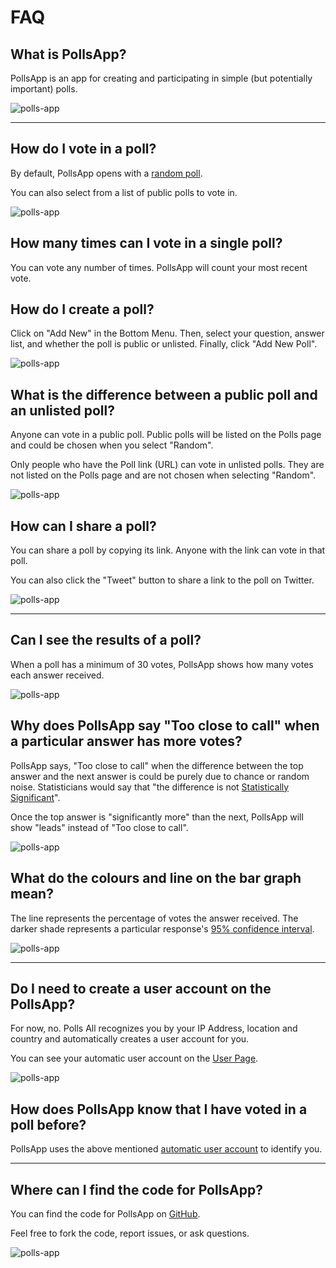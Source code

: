 # FAQ

## What is PollsApp?

PollsApp is an app for creating and participating in simple (but potentially important) polls.

![polls-app](image-polls-app.png)

---

## How do I vote in a poll?

By default, PollsApp opens with a [random poll](https://nuuuwan.github.io/polls_app/).

You can also select from a list of public polls to vote in.

![polls-app](image-poll.png)

## How many times can I vote in a single poll?

You can vote any number of times. PollsApp will count your most recent vote.

## How do I create a poll?

Click on "Add New" in the Bottom Menu. Then, select your question, answer list, and whether the poll is public or unlisted. Finally, click "Add New Poll".

![polls-app](image-add-new.png)

## What is the difference between a public poll and an unlisted poll?

Anyone can vote in a public poll. Public polls will be listed on the Polls page and could be chosen when you select "Random".

Only people who have the Poll link (URL) can vote in unlisted polls. They are not listed on the Polls page and are not chosen when selecting "Random".

![polls-app](image-visibility-public-and-unlisted.png)

## How can I share a poll?

You can share a poll by copying its link. Anyone with the link can vote in that poll.

You can also click the "Tweet" button to share a link to the poll on Twitter.

![polls-app](image-copy-share.png)

---

## Can I see the results of a poll?

When a poll has a minimum of 30 votes, PollsApp shows how many votes each answer received.

![polls-app](image-copy-share.png)

## Why does PollsApp say "Too close to call" when a particular answer has more votes?

PollsApp says, "Too close to call" when the difference between the top answer and the next answer is could be purely due to chance or random noise. Statisticians would say that "the difference is not [Statistically Significant](https://en.wikipedia.org/wiki/Statistical_significance)".

Once the top answer is "significantly more" than the next, PollsApp will show "leads" instead of "Too close to call".

![polls-app](image-too-close-to-call.png)

## What do the colours and line on the bar graph mean?

The line represents the percentage of votes the answer received. The darker shade represents a particular response's [95% confidence interval](https://en.wikipedia.org/wiki/Confidence_interval).

![polls-app](image-poll-ci.png)

---

## Do I need to create a user account on the PollsApp?

For now, no. Polls All recognizes you by your IP Address, location and country and automatically creates a user account for you.

You can see your automatic user account on the [User Page](https://nuuuwan.github.io/polls_app#user).

![polls-app](image-user.png)

## How does PollsApp know that I have voted in a poll before?

PollsApp uses the above mentioned [automatic user account](https://nuuuwan.github.io/polls_app#user) to identify you.

---

## Where can I find the code for PollsApp?

You can find the code for PollsApp on [GitHub](https://github.com/nuuuwan/polls_app).

Feel free to fork the code, report issues, or ask questions.

![polls-app](image-github.png)
